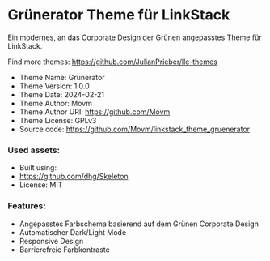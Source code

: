 # Grünerator Theme für LinkStack

Ein modernes, an das Corporate Design der Grünen angepasstes Theme für LinkStack.

Find more themes: https://github.com/JulianPrieber/llc-themes
                                                                                                                                                                         
*	Theme Name: Grünerator
*	Theme Version: 1.0.0
*	Theme Date: 2024-02-21
*	Theme Author: Movm
*	Theme Author URI: https://github.com/Movm
*	Theme License: GPLv3
*	Source code: https://github.com/Movm/linkstack_theme_gruenerator


### Used assets:
* Built using:
* https://github.com/dhg/Skeleton
* License: MIT

### Features:
* Angepasstes Farbschema basierend auf dem Grünen Corporate Design
* Automatischer Dark/Light Mode
* Responsive Design
* Barrierefreie Farbkontraste

